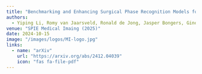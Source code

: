 ```yaml
---
title: "Benchmarking and Enhancing Surgical Phase Recognition Models for Robotic-Assisted Esophagectomy"
authors: 
  - Yiping Li, Romy van Jaarsveld, Ronald de Jong, Jasper Bongers, Gino Kuiper, Richard van Hillegersberg, Jelle Ruurda, Marcel Breeuwer, Yasmina Al Khalil
venue: "SPIE Medical Imaing (2025)"
date: 2024-10-15
image: "/images/logos/MI-logo.jpg"
links:
  - name: "arXiv"
    url: "https://arxiv.org/abs/2412.04039"
    icon: "fas fa-file-pdf"
---
```

